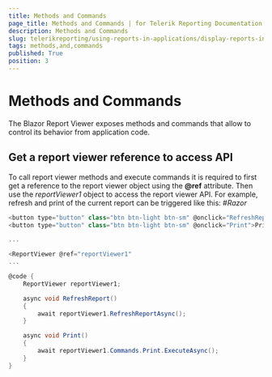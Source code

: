 ```yaml
---
title: Methods and Commands
page_title: Methods and Commands | for Telerik Reporting Documentation
description: Methods and Commands
slug: telerikreporting/using-reports-in-applications/display-reports-in-applications/web-application/blazor-report-viewer/methods-and-commands
tags: methods,and,commands
published: True
position: 3
---
```


# Methods and Commands



The Blazor Report Viewer exposes methods and commands that allow to control its behavior from application code.

## Get a report viewer reference to access API

To call report viewer methods and execute commands it is required to first get a reference to the report viewer object using the
          __@ref__ attribute.
          Then use the *reportViewer1* object to access the report viewer API. For example, refresh and print of
          the current report can be triggered like this:
        #_Razor_

	
````c#
<button type="button" class="btn btn-light btn-sm" @onclick="RefreshReport">Refresh Report</button>
<button type="button" class="btn btn-light btn-sm" @onclick="Print">Print Report</button>

...

<ReportViewer @ref="reportViewer1"
...

@code {
    ReportViewer reportViewer1;

    async void RefreshReport()
    {
        await reportViewer1.RefreshReportAsync();
    }

    async void Print()
    {
        await reportViewer1.Commands.Print.ExecuteAsync();
    }
}
          
````


